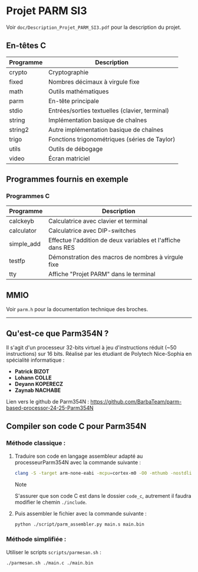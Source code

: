 # Projet PARM SI3

Voir `doc/Description_Projet_PARM_SI3.pdf` pour la description du projet.

## En-têtes C

| Programme | Description |
|-|-|
| crypto | Cryptographie |
| fixed | Nombres décimaux à virgule fixe |
| math | Outils mathématiques |
| parm | En-tête principale |
| stdio | Entrées/sorties textuelles (clavier, terminal) |
| string | Implémentation basique de chaînes |
| string2 | Autre implémentation basique de chaînes |
| trigo | Fonctions trigonométriques (séries de Taylor) |
| utils | Outils de débogage |
| video | Écran matriciel |

## Programmes fournis en exemple

### Programmes C

|   Programme   |                       Description                           |
|---------------|-------------------------------------------------------------|
| calckeyb		| Calculatrice avec clavier et terminal                       |
| calculator	| Calculatrice avec DIP-switches                              |
| simple_add    | Effectue l'addition de deux variables et l'affiche dans RES |
| testfp		| Démonstration des macros de nombres à virgule fixe          |
| tty			| Affiche "Projet PARM" dans le terminal                      |

## MMIO

Voir `parm.h` pour la documentation technique des broches.


-------------------------------

## Qu'est-ce que Parm354N ?

Il s'agit d'un processeur 32-bits virtuel à jeu d'instructions réduit (~50 instructions) sur 16 bits.
Réalisé par les étudiant de Polytech Nice-Sophia en spécialité informatique :
- **Patrick BIZOT**
- **Lohann COLLE**
- **Deyann KOPERECZ**
- **Zaynab NACHABE**

Lien vers le github de Parm354N : https://github.com/BarbaTeam/parm-based-processor-24-25-Parm354N

## Compiler son code C pour Parm354N

### Méthode classique :

1. Traduire son code en langage assembleur adapté au processeurParm354N avec la commande suivante :
   ```sh
   clang -S -target arm-none-eabi -mcpu=cortex-m0 -O0 -mthumb -nostdlib -I./include main.c
   ```
   > [!NOTE]
   > S'assurer que son code C est dans le dossier `code_c`, autrement il faudra modifier le chemin `./include`.
2. Puis assembler le fichier avec la commande suivante :
    ```sh
    python ./script/parm_assembler.py main.s main.bin
    ```

### Méthode simplifiée :

Utiliser le scripts `scripts/parmesan.sh` :
```sh
./parmesan.sh ./main.c ./main.bin
```